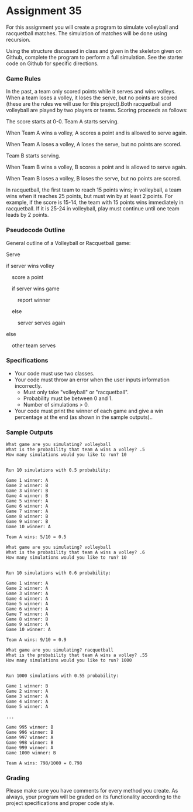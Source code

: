 # Assignment 35

For this assignment you will create a program to simulate volleyball and racquetball matches. The simulation of matches will be done using recursion.

Using the structure discussed in class and given in the skeleton given on Github, complete the program to perform a full simulation. See the starter code on Github for specific directions.

### Game Rules

In the past, a team only scored points while it serves and wins volleys. When a team loses a volley, it loses the serve, but no points are scored (these are the rules we will use for this project).Both racquetball and volleyball are played by two players or teams. Scoring proceeds as follows:

The score starts at 0-0.
Team A starts serving.
	
  When Team A wins a volley, A scores a point and is allowed to serve again.
	
  When Team A loses a volley, A loses the serve, but no points are scored.

Team B starts serving.
	
  When Team B wins a volley, B scores a point and is allowed to serve again.
	
  When Team B loses a volley, B loses the serve, but no points are scored.

In racquetball, the first team to reach 15 points wins; in volleyball, a team wins when it reaches 25 points, but must win by at least 2 points. For example, if the score is 15-14, the team with 15 points wins immediately in racquetball. If it is 25-24 in volleyball, play must continue until one team leads by 2 points.

### Pseudocode Outline

General outline of a Volleyball or Racquetball game:

Serve

if server wins volley

&nbsp;&nbsp;&nbsp;&nbsp;score a point

&nbsp;&nbsp;&nbsp;&nbsp;if server wins game

&nbsp;&nbsp;&nbsp;&nbsp;&nbsp;&nbsp;&nbsp;&nbsp;report winner

&nbsp;&nbsp;&nbsp;&nbsp;else

&nbsp;&nbsp;&nbsp;&nbsp;&nbsp;&nbsp;&nbsp;&nbsp;server serves again

else

&nbsp;&nbsp;&nbsp;&nbsp;other team serves

### Specifications

- Your code must use two classes.
- Your code must throw an error when the user inputs information incorrectly. 
    - Must only take "volleyball" or "racquetball".
    - Probability must be between 0 and 1.
    - Number of simulations > 0.
- Your code must print the winner of each game and give a win percentage at the end (as shown in the sample outputs)..

### Sample Outputs

```
What game are you simulating? volleyball
What is the probability that team A wins a volley? .5
How many simulations would you like to run? 10


Run 10 simulations with 0.5 probability:

Game 1 winner: A
Game 2 winner: B
Game 3 winner: B
Game 4 winner: B
Game 5 winner: A
Game 6 winner: A
Game 7 winner: A
Game 8 winner: B
Game 9 winner: B
Game 10 winner: A

Team A wins: 5/10 = 0.5
```

```
What game are you simulating? volleyball
What is the probability that team A wins a volley? .6
How many simulations would you like to run? 10


Run 10 simulations with 0.6 probability:

Game 1 winner: A
Game 2 winner: A
Game 3 winner: A
Game 4 winner: A
Game 5 winner: A
Game 6 winner: A
Game 7 winner: A
Game 8 winner: B
Game 9 winner: A
Game 10 winner: A

Team A wins: 9/10 = 0.9
```

```
What game are you simulating? racquetball
What is the probability that team A wins a volley? .55
How many simulations would you like to run? 1000


Run 1000 simulations with 0.55 probability:

Game 1 winner: B
Game 2 winner: A
Game 3 winner: A
Game 4 winner: A
Game 5 winner: A

...

Game 995 winner: B
Game 996 winner: B
Game 997 winner: A
Game 998 winner: B
Game 999 winner: A
Game 1000 winner: B

Team A wins: 798/1000 = 0.798
```

### Grading

Please make sure you have comments for every method you create. As always, your program will be graded on its functionality according to the project specifications and proper code style.

